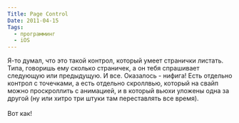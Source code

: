 ```yaml
---
Title: Page Control
Date: 2011-04-15
Tags: 
  - программинг
  - iOS
---
```


<div class="text">Я-то думал, что это такой контрол, который умеет странички листать. Типа, говоришь ему сколько страничек, а он тебя спрашивает следующую или предыдущую. И все. Оказалось - нифига! Есть отдельно контрол с точечками, а есть отдельно скроллвью, который на свайп можно проскроллить с анимацией, и в который вьюхи уложены одна за другой (ну или хитро три штуки там переставлять все время).<br /><br />
Вот как!</div>